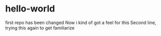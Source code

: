 # hello-world
first repo has been changed
Now i  kind of got a feel for this
Second line, trying this again to get familiarize
